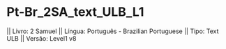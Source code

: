 # Pt-Br_2SA_text_ULB_L1

|| Livro: 2 Samuel
|| Língua: Português - Brazilian Portuguese
|| Tipo: Text ULB
|| Versão: Level1 v8